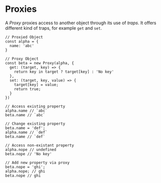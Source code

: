 # Proxies

A _Proxy_ proxies access to another object through its use of _traps_. It offers different kind of traps, for example `get` and `set`.

    // Proxied Object
    const alpha = {
      name: 'abc'
    }

    // Proxy Object
    const beta = new Proxy(alpha, {
      get: (target, key) => {
        return key in target ? target[key] : 'No key'
      },
      set: (target, key, value) => {
        target[key] = value;
        return true;
      }
    })

    // Access existing property
    alpha.name // `abc`
    beta.name // `abc`

    // Change existing property
    beta.name = 'def';
    alpha.name // `def`
    beta.name // `def`

    // Access non-existant property
    alpha.nope // undefined
    beta.nope // 'No key'

    // Add new property via proxy
    beta.nope = 'ghi';
    alpha.nope; // ghi
    beta.nope // ghi



